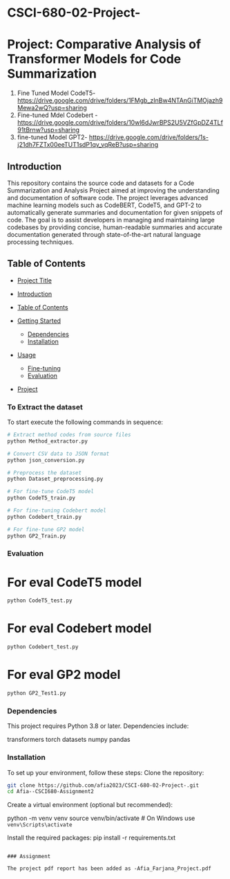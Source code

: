 # CSCI-680-02-Project-

# Project: Comparative Analysis of Transformer Models for Code Summarization

1. Fine Tuned Model CodeT5- https://drive.google.com/drive/folders/1FMgb_zInBw4NTAnGiTMOjazh9Mewa2wQ?usp=sharing
2. Fine-tuned Mdel Codebert - https://drive.google.com/drive/folders/10wl6dJwrBPS2U5VZfGpDZ4TLf91tBrnw?usp=sharing
3. fine-tuned Model GPT2- https://drive.google.com/drive/folders/1s-j21dh7FZTx00eeTUT1sdP1qv_vqReB?usp=sharing
## Introduction
This repository contains the source code and datasets for a Code Summarization and Analysis Project aimed at improving the understanding and documentation of software code. The project leverages advanced machine learning models such as CodeBERT, CodeT5, and GPT-2 to automatically generate summaries and documentation for given snippets of code. The goal is to assist developers in managing and maintaining large codebases by providing concise, human-readable summaries and accurate documentation generated through state-of-the-art natural language processing techniques.

## Table of Contents
- [Project Title](#project-title)

- [Introduction](#introduction)
- [Table of Contents](#table-of-contents)
- [Getting Started](#getting-started)
  - [Dependencies](#dependencies)
  - [Installation](#installation)
- [Usage](#usage)
  - [Fine-tuning](#fine-tuning)
  - [Evaluation](#Evaluation)
- [Project](#Project)

### To Extract the dataset
To start  execute the following commands in sequence:
```bash
# Extract method codes from source files
python Method_extractor.py

# Convert CSV data to JSON format
python json_conversion.py

# Preprocess the dataset
python Dataset_preprocessing.py

# For fine-tune CodeT5 model
python CodeT5_train.py

# For fine-tuning Codebert model
python Codebert_train.py

# For fine-tune GP2 model
python GP2_Train.py

```


### Evaluation
# For eval CodeT5 model

```bash
python CodeT5_test.py
```

# For eval Codebert model

```bash
python Codebert_test.py
```
# For eval GP2 model

```bash
python GP2_Test1.py
```


### Dependencies
This project requires Python 3.8 or later. Dependencies include:

transformers
torch
datasets
numpy
pandas

### Installation
To set up your environment, follow these steps:
Clone the repository:
```bash
git clone https://github.com/afia2023/CSCI-680-02-Project-.git
cd Afia--CSCI680-Assignment2
```
Create a virtual environment (optional but recommended):

python -m venv venv
source venv/bin/activate  # On Windows use `venv\Scripts\activate`

Install the required packages:
pip install -r requirements.txt

```

### Assignment

The project pdf report has been added as -Afia_Farjana_Project.pdf









